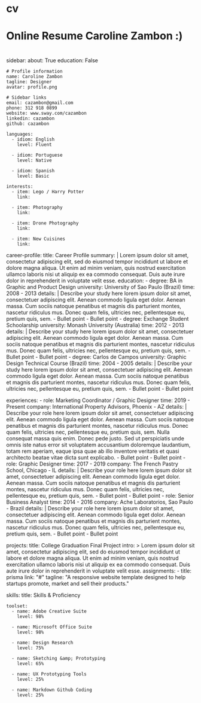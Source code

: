 # cv

#
# Online Resume Caroline Zambon :)
#

sidebar:
    about: True
    education: False
    
    
    # Profile information
    name: Caroline Zambon
    tagline: Designer
    avatar: profile.png
    
    # Sidebar links
    email: cazambon@gmail.com
    phone: 312 918 0899
    website: www.sway.com/cazambon
    linkedin: cazambon
    github: cazambon
    
    languages:
      - idiom: English
        level: Fluent
      
      - idiom: Portuguese
        level: Native
        
      - idiom: Spanish
        level: Basic
        
    interests:
      - item: Lego / Harry Potter
        link:
        
      - item: Photography
        link:
        
      - item: Drone Photography
        link:
        
      - item: New Cuisines
        link:

career-profile:
    title: Career Profile
    summary: |
      Lorem ipsum dolor sit amet, consectetur adipiscing elit, sed do eiusmod
      tempor incididunt ut labore et dolore magna aliqua. Ut enim ad minim veniam,
      quis nostrud exercitation ullamco laboris nisi ut aliquip ex ea commodo 
      consequat. Duis aute irure dolor in reprehenderit in voluptate velit esse.
education:
    - degree: BA in Graphic and Product Design
      university: University of Sao Paulo (Brazil)
      time: 2008 - 2013
      details: |
        Describe your study here lorem ipsum dolor sit amet, consectetuer
        adipiscing elit. Aenean commodo ligula eget dolor. Aenean massa. Cum
        sociis natoque penatibus et magnis dis parturient montes, nascetur
        ridiculus mus. Donec quam felis, ultricies nec, pellentesque eu,
        pretium quis, sem.
          - Bullet point
          - Bullet point
    - degree: Exchange Student Schoolarship
      university: Monash University (Australia)
      time: 2012 - 2013
      details: |
        Describe your study here lorem ipsum dolor sit amet, consectetuer
        adipiscing elit. Aenean commodo ligula eget dolor. Aenean massa. Cum
        sociis natoque penatibus et magnis dis parturient montes, nascetur
        ridiculus mus. Donec quam felis, ultricies nec, pellentesque eu,
        pretium quis, sem.
          - Bullet point
          - Bullet point
    - degree: Carlos de Campos
      university: Graphic Design Technical Course (Brazil)
      time: 2004 - 2005
      details: |
        Describe your study here lorem ipsum dolor sit amet, consectetuer
        adipiscing elit. Aenean commodo ligula eget dolor. Aenean massa. Cum
        sociis natoque penatibus et magnis dis parturient montes, nascetur
        ridiculus mus. Donec quam felis, ultricies nec, pellentesque eu,
        pretium quis, sem.
          - Bullet point
          - Bullet point
          
experiences:
    - role: Marketing Coordinator / Graphic Designer
      time: 2019 - Present
      company: International Property Advisors, Phoenix - AZ
      details: |
        Describe your role here lorem ipsum dolor sit amet, consectetuer
        adipiscing elit. Aenean commodo ligula eget dolor. Aenean massa.
        Cum sociis natoque penatibus et magnis dis parturient montes,
        nascetur ridiculus mus. Donec quam felis, ultricies nec,
        pellentesque eu, pretium quis, sem. Nulla consequat massa quis
        enim. Donec pede justo. Sed ut perspiciatis unde omnis iste natus
        error sit voluptatem accusantium doloremque laudantium, totam rem
        aperiam, eaque ipsa quae ab illo inventore veritatis et quasi
        architecto beatae vitae dicta sunt explicabo.
          - Bullet point
          - Bullet point
    - role: Graphic Designer
      time: 2017 - 2019
      company: The French Pastry School, Chicago - IL
      details: |
        Describe your role here lorem ipsum dolor sit amet, consectetuer
        adipiscing elit. Aenean commodo ligula eget dolor. Aenean massa.
        Cum sociis natoque penatibus et magnis dis parturient montes,
        nascetur ridiculus mus. Donec quam felis, ultricies nec,
        pellentesque eu, pretium quis, sem.
          - Bullet point
          - Bullet point
    - role: Senior Business Analyst
      time: 2014 - 2016
      company: Ache Laboratorios, Sao Paulo - Brazil
      details: |
        Describe your role here lorem ipsum dolor sit amet, consectetuer
        adipiscing elit. Aenean commodo ligula eget dolor. Aenean massa.
        Cum sociis natoque penatibus et magnis dis parturient montes,
        nascetur ridiculus mus. Donec quam felis, ultricies nec,
        pellentesque eu, pretium quis, sem.
          - Bullet point
          - Bullet point
          
projects:
    title: College Graduation Final Project
    intro: >
      Lorem ipsum dolor sit amet, consectetur adipiscing elit, sed do eiusmod
      tempor incididunt ut labore et dolore magna aliqua. Ut enim ad minim veniam,
      quis nostrud exercitation ullamco laboris nisi ut aliquip ex ea commodo 
      consequat. Duis aute irure dolor in reprehenderit in voluptate velit esse.
    assignments:
      - title: prisma
        link: "#"
        tagline: "A responsive website template designed to help startups promote, market and sell their products."
        
skills:
    title: Skills &amp; Proficiency

    toolset:
      - name: Adobe Creative Suite
        level: 98%

      - name: Microsoft Office Suite
        level: 98%

      - name: Design Research
        level: 75%

      - name: Sketching &amp; Prototyping
        level: 65%

      - name: UX Prototyping Tools
        level: 25%

      - name: Markdown Github Coding
        level: 25%
